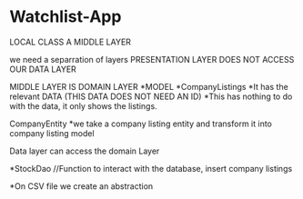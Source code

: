 # Watchlist-App
LOCAL CLASS A MIDDLE LAYER

we need a separration of layers
PRESENTATION LAYER DOES NOT ACCESS OUR DATA LAYER

MIDDLE LAYER IS DOMAIN LAYER 
    *MODEL
       *CompanyListings
        *It has the relevant DATA (THIS DATA DOES NOT NEED AN ID)
        *This has nothing to do with the data, it only shows the listings.

CompanyEntity 
    *we take a company listing entity and transform it into company listing model

Data layer can access the domain Layer 

*StockDao //Function to interact with the database, insert company listings

*On CSV file we create an abstraction 